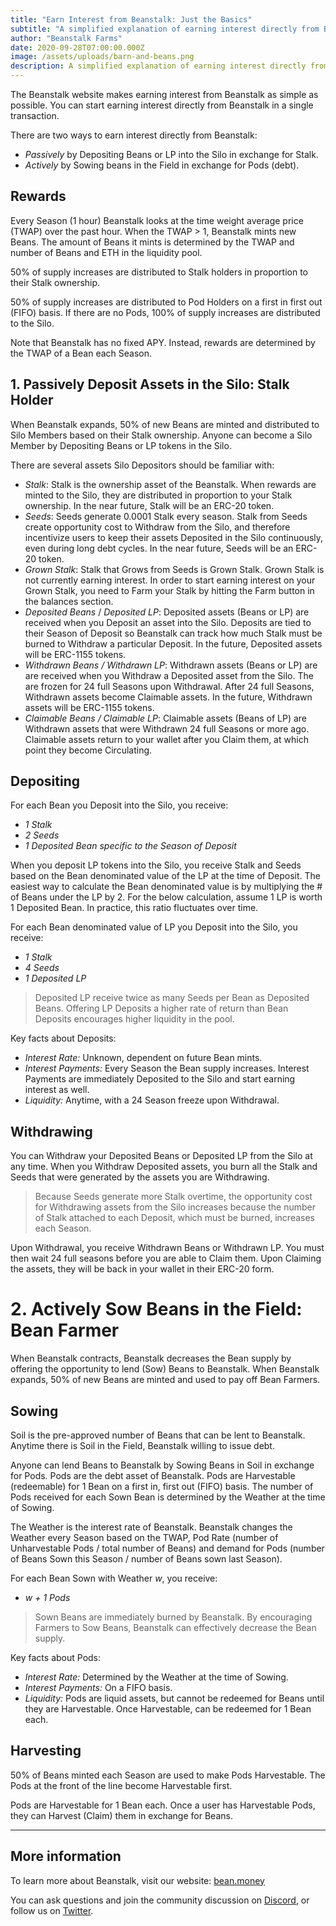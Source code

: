 ```yaml
---
title: "Earn Interest from Beanstalk: Just the Basics"
subtitle: "A simplified explanation of earning interest directly from Beanstalk."
author: "Beanstalk Farms"
date: 2020-09-28T07:00:00.000Z
image: /assets/uploads/barn-and-beans.png
description: A simplified explanation of earning interest directly from Beanstalk.
---
```

The Beanstalk website makes earning interest from Beanstalk as simple as possible. You can start earning interest directly from Beanstalk in a single transaction.

There are two ways to earn interest directly from Beanstalk:

* *Passively* by Depositing Beans or LP into the Silo in exchange for Stalk.
* *Actively* by Sowing beans in the Field in exchange for Pods (debt).

## Rewards

Every Season (1 hour) Beanstalk looks at the time weight average price (TWAP) over the past hour. When the TWAP > 1, Beanstalk mints new Beans. The amount of Beans it mints is determined by the TWAP and number of Beans and ETH in the liquidity pool.

50% of supply increases are distributed to Stalk holders in proportion to their Stalk ownership.

50% of supply increases are distributed to Pod Holders on a first in first out (FIFO) basis. If there are no Pods, 100% of supply increases are distributed to the Silo.

Note that Beanstalk has no fixed APY. Instead, rewards are determined by the TWAP of a Bean each Season.

## 1. Passively Deposit Assets in the Silo: Stalk Holder

When Beanstalk expands, 50% of new Beans are minted and distributed to Silo Members based on their Stalk ownership. Anyone can become a Silo Member by Depositing Beans or LP tokens in the Silo.

There are several assets Silo Depositors should be familiar with:

* *Stalk*: Stalk is the ownership asset of the Beanstalk. When rewards are minted to the Silo, they are distributed in proportion to your Stalk ownership. In the near future, Stalk will be an ERC-20 token.
* *Seeds*: Seeds generate 0.0001 Stalk every season. Stalk from Seeds create opportunity cost to Withdraw from the Silo, and therefore incentivize users to keep their assets Deposited in the Silo continuously, even during long debt cycles. In the near future, Seeds will be an ERC-20 token.
* *Grown Stalk*: Stalk that Grows from Seeds is Grown Stalk. Grown Stalk is not currently earning interest. In order to start earning interest on your Grown Stalk, you need to Farm your Stalk by hitting the Farm button in the balances section.
* *Deposited Beans* / *Deposited LP*: Deposited assets (Beans or LP) are received when you Deposit an asset into the Silo. Deposits are tied to their Season of Deposit so Beanstalk can track how much Stalk must be burned to Withdraw a particular Deposit. In the future, Deposited assets will be ERC-1155 tokens.
* *Withdrawn Beans / Withdrawn LP*: Withdrawn assets (Beans or LP) are are received when you Withdraw a Deposited asset from the Silo. The are frozen for 24 full Seasons upon Withdrawal. After 24 full Seasons, Withdrawn assets become Claimable assets. In the future, Withdrawn assets will be ERC-1155 tokens.
* *Claimable Beans / Claimable LP*: Claimable assets (Beans of LP) are Withdrawn assets that were Withdrawn 24 full Seasons or more ago. Claimable assets return to your wallet after you Claim them, at which point they become Circulating.

## Depositing

For each Bean you Deposit into the Silo, you receive:

* *1 Stalk*
* *2 Seeds*
* *1 Deposited Bean specific to the Season of Deposit*

When you deposit LP tokens into the Silo, you receive Stalk and Seeds based on the Bean denominated value of the LP at the time of Deposit. The easiest way to calculate the Bean denominated value is by multiplying the # of Beans under the LP by 2. For the below calculation, assume 1 LP is worth 1 Deposited Bean. In practice, this ratio fluctuates over time.

For each Bean denominated value of LP you Deposit into the Silo, you receive:

* *1 Stalk*
* *4 Seeds*
* *1 Deposited LP*

> Deposited LP receive twice as many Seeds per Bean as Deposited Beans. Offering LP Deposits a higher rate of return than Bean Deposits encourages higher liquidity in the pool.

Key facts about Deposits:

* *Interest Rate:* Unknown, dependent on future Bean mints.
* *Interest Payments:* Every Season the Bean supply increases. Interest Payments are immediately Deposited to the Silo and start earning interest as well.
* *Liquidity:* Anytime, with a 24 Season freeze upon Withdrawal.

## Withdrawing

You can Withdraw your Deposited Beans or Deposited LP from the Silo at any time. When you Withdraw Deposited assets, you burn all the Stalk and Seeds that were generated by the assets you are Withdrawing.

> Because Seeds generate more Stalk overtime, the opportunity cost for Withdrawing assets from the Silo increases because the number of Stalk attached to each Deposit, which must be burned, increases each Season.

Upon Withdrawal, you receive Withdrawn Beans or Withdrawn LP. You must then wait 24 full seasons before you are able to Claim them. Upon Claiming the assets, they will be back in your wallet in their ERC-20 form.

# 2. Actively Sow Beans in the Field: Bean Farmer

When Beanstalk contracts, Beanstalk decreases the Bean supply by offering the opportunity to lend (Sow) Beans to Beanstalk. When Beanstalk expands, 50% of new Beans are minted and used to pay off Bean Farmers.

## Sowing

Soil is the pre-approved number of Beans that can be lent to Beanstalk.\
Anytime there is Soil in the Field, Beanstalk willing to issue debt.

Anyone can lend Beans to Beanstalk by Sowing Beans in Soil in exchange for Pods. Pods are the debt asset of Beanstalk. Pods are Harvestable (redeemable) for 1 Bean on a first in, first out (FIFO) basis. The number of Pods received for each Sown Bean is determined by the Weather at the time of Sowing.

The Weather is the interest rate of Beanstalk. Beanstalk changes the Weather every Season based on the TWAP, Pod Rate (number of Unharvestable Pods / total number of Beans) and demand for Pods (number of Beans Sown this Season / number of Beans sown last Season).

For each Bean Sown with Weather *w*, you receive:

* *w + 1 Pods*

> Sown Beans are immediately burned by Beanstalk. By encouraging Farmers to Sow Beans, Beanstalk can effectively decrease the Bean supply.

Key facts about Pods:

* *Interest Rate:* Determined by the Weather at the time of Sowing.
* *Interest Payments:* On a FIFO basis.
* *Liquidity:* Pods are liquid assets, but cannot be redeemed for Beans until they are Harvestable. Once Harvestable, can be redeemed for 1 Bean each.

## Harvesting

50% of Beans minted each Season are used to make Pods Harvestable. The Pods at the front of the line become Harvestable first.

Pods are Harvestable for 1 Bean each. Once a user has Harvestable Pods, they can Harvest (Claim) them in exchange for Beans.

---

## More information

To learn more about Beanstalk, visit our website: [bean.money](https://bean.money/)

You can ask questions and join the community discussion on [Discord](https://discord.gg/y4cJNv5DTM), or follow us on [Twitter](https://twitter.com/BeanstalkFarms).